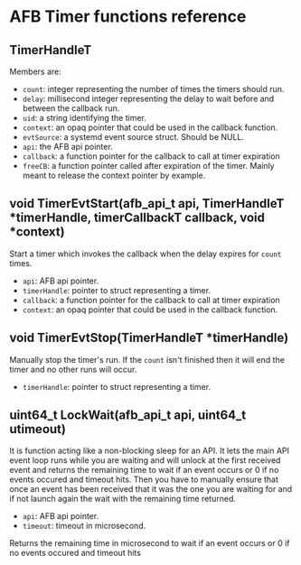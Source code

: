 # AFB Timer functions reference

## TimerHandleT

Members are:

* `count`: integer representing the number of times the timers should run.
* `delay`: millisecond integer representing the delay to wait before and between
 the callback run.
* `uid`: a string identifying the timer.
* `context`: an opaq pointer that could be used in the callback function.
* `evtSource`: a systemd event source struct. Should be NULL.
* `api`: the AFB api pointer.
* `callback`: a function pointer for the callback to call at timer expiration
* `freeCB`: a function pointer called after expiration of the timer. Mainly meant
 to release the context pointer by example.

## void TimerEvtStart(afb_api_t api, TimerHandleT *timerHandle, timerCallbackT callback, void *context)

Start a timer which invokes the callback when the delay expires for `count`
times.

* `api`: AFB api pointer.
* `timerHandle`: pointer to struct representing a timer.
* `callback`: a function pointer for the callback to call at timer expiration
* `context`: an opaq pointer that could be used in the callback function.

## void TimerEvtStop(TimerHandleT *timerHandle)

Manually stop the timer's run. If the `count` isn't finished then it will end
the timer and no other runs will occur.

* `timerHandle`: pointer to struct representing a timer.

## uint64_t LockWait(afb_api_t api, uint64_t utimeout)

It is function acting like a non-blocking sleep for an API. It lets the main API
event loop runs while you are waiting and will unlock at the first received
event and returns the remaining time to wait if an event occurs or 0 if no events
occured and timeout hits. Then you have to manually ensure that once an event
has been received that it was the one you are waiting for and if not launch again
the wait with the remaining time returned.

* `api`: AFB api pointer.
* `timeout`: timeout in microsecond.

Returns the remaining time in microsecond to wait if an event occurs or 0 if no
events occured and timeout hits
